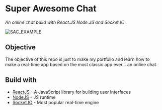# Super Awesome Chat 

_An online chat build with React.JS Node.JS and Socket.IO ._

![SAC_EXAMPLE](https://user-images.githubusercontent.com/23061616/66703045-9780a580-ece4-11e9-9f75-6ae901b841a5.gif)

## Objective
The objective of this repo is just to make my portfolio and learn how to make a real-time app based on the most classic app ever... an online chat.

## Build with
* [ReactJS](https://reactjs.org/) - A JavaScript library for building user interfaces
* [NodeJS](https://nodejs.org/en/) - JS runtime
* [Socket.IO](https://socket.io/) - Most popular real-time engine
